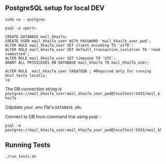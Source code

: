 ## PostgreSQL setup for local DEV

```
sudo su - postgres

psql -p <port>

CREATE DATABASE mail_khaifa;
CREATE USER mail_khaifa_user WITH PASSWORD 'mail_khaifa_user_pwd';
ALTER ROLE mail_khaifa_user SET client_encoding TO 'utf8';
ALTER ROLE mail_khaifa_user SET default_transaction_isolation TO 'read committed';
ALTER ROLE mail_khaifa_user SET timezone TO 'UTC';
GRANT ALL PRIVILEGES ON DATABASE mail_khaifa TO mail_khaifa_user;

ALTER ROLE  mail_khaifa_user CREATEDB ; #Required only for running Unit tests locally.
\q

```

The DB connection string is  `postgres://mail_khaifa_user:mail_khaifa_user_pwd@localhost:5433/mail_khaifa`

Udpdate your .env file's `DATABASE_URL`

Connect to DB from command line using psql - 
```
psql -d postgres://mail_khaifa_user:mail_khaifa_user_pwd@localhost:5433/mail_khaifa
```

## Running Tests

```
./run_tests.sh
```